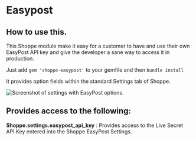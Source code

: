 # Easypost

## How to use this.

This Shoppe module make it easy for a customer to have and use their own EasyPost API key and give the developer a sane way to access it in production.

Just add ```gem 'shoppe-easypost'``` to your gemfile and then ```bundle install```

It provides option fields within the standard Settings tab of Shoppe.

![Screenshot of settings with EasyPost options.](/../screenshots/screenshots/menu.png?raw=true "Screenshot showing EasyPost settings in Shoppe.")

## Provides access to the following:

**Shoppe.settings.easypost_api_key** : Provides access to the Live Secret API Key entered into the Shoppe EasyPost Settings.